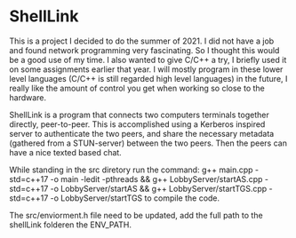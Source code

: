 # ShellLink

This is a project I decided to do the summer of 2021. I did not have a job and found network programming very fascinating. So I thought this would be a good use of my time. I also wanted to give C/C++ a try, I briefly used it on some assignments earlier that year. I will mostly program in these lower level languages (C/C++ is still regarded high level languages) in the future, I really like the amount of control you get when working so close to the hardware.

ShellLink is a program that connects two computers terminals together directly, peer-to-peer. This is accomplished using a Kerberos inspired server to authenticate the two peers, and share the necessary metadata (gathered from a STUN-server) between the two peers. Then the peers can have a nice texted based chat.

While standing in the src diretory run the command: g++ main.cpp -std=c++17 -o main -ledit -pthreads && g++ LobbyServer/startAS.cpp -std=c++17 -o LobbyServer/startAS && g++ LobbyServer/startTGS.cpp -std=c++17 -o LobbyServer/startTGS to compile the code.

The src/enviorment.h file need to be updated, add the full path to the shellLink folderen the ENV_PATH.
